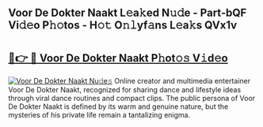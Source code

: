 ## Voor De Dokter Naakt L𝚎a𝚔ed N𝚞𝚍e - Part-bQF Vi𝚍𝚎o P𝚑𝚘tos - H𝚘𝚝 O𝚗𝚕yf𝚊ns L𝚎a𝚔s QVx1v

# <h2><a href="http://kfb5623.oniu.top/?m=Voor+De+Dokter+Naakt">🔗👉 🔴 Voor De Dokter Naakt P𝚑ot𝚘𝚜 V𝚒d𝚎o</a></h2>

[![Voor De Dokter Naakt Nu𝚍e𝚜](https://i.imgur.com/0qMVB7G.gif)](http://kfb5623.oniu.top/?m=Voor+De+Dokter+Naakt)
Online creator and multimedia entertainer Voor De Dokter Naakt, recognized for sharing dance and lifestyle ideas through viral dance routines and compact clips. The public persona of Voor De Dokter Naakt is defined by its warm and genuine nature, but the mysteries of his private life remain a tantalizing enigma.  
